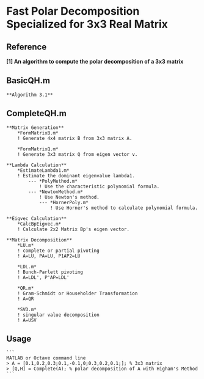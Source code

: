 # Fast Polar Decomposition Specialized for 3x3 Real Matrix

## Reference
**[1] An algorithm to compute the polar decomposition of a 3x3 matrix**

## BasicQH.m
    **Algorithm 3.1**

## CompleteQH.m
    **Matrix Generation** 
        *FormMatrixB.m*
        ! Generate 4x4 matrix B from 3x3 matrix A.
        
        *FormMatrixQ.m*
        ! Generate 3x3 matrix Q from eigen vector v.

    **Lambda Calculation**
        *EstimateLambda1.m*
        ! Estimate the dominant eigenvalue lambda1.
            --- *PolyMethod.m*
                ! Use the characteristic polynomial formula.
            --- *NewtonMethod.m*
                ! Use Newton's method.
                --- *HornerPoly.m*
                    ! Use Horner's method to calculate polynomial formula.

    **Eigvec Calculation**
        *CalcBpEigvec.m*
        ! Calculate 2x2 Matrix Bp's eigen vector.

    **Matrix Decomposition**
        *LU.m*
        ! complete or partial pivoting
        ! A=LU, PA=LU, P1AP2=LU

        *LDL.m*
        ! Bunch-Parlett pivoting
        ! A=LDL', P'AP=LDL'

        *QR.m*
        ! Gram-Schmidt or Householder Transformation
        ! A=QR

        *SVD.m*
        ! singular value decomposition
        ! A=USV
## Usage
    ```
    MATLAB or Octave command line
    > A = [0.1,0.2,0.3;0.1,-0.1,0;0.3,0.2,0.1;]; % 3x3 matrix 
    > [Q,H] = Complete(A); % polar decomposition of A with Higham's Method 
    ```
